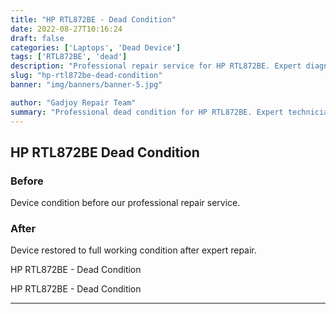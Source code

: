 ```yaml
---
title: "HP RTL872BE - Dead Condition"
date: 2022-08-27T10:16:24
draft: false
categories: ['Laptops', 'Dead Device']
tags: ['RTL872BE', 'dead']
description: "Professional repair service for HP RTL872BE. Expert diagnosis and quality repairs in Bangalore."
slug: "hp-rtl872be-dead-condition"
banner: "img/banners/banner-5.jpg"

author: "Gadjoy Repair Team"
summary: "Professional dead condition for HP RTL872BE. Expert technicians, quality parts, warranty included."
---
```


## HP RTL872BE Dead Condition

### Before

Device condition before our professional repair service.

### After

Device restored to full working condition after expert repair.

HP RTL872BE - Dead Condition

HP RTL872BE - Dead Condition

---